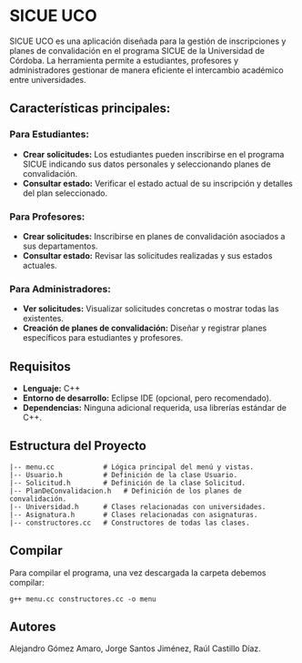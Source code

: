 # SICUE UCO
SICUE UCO es una aplicación diseñada para la gestión de inscripciones y planes de convalidación en el programa SICUE de la Universidad de Córdoba.
La herramienta permite a estudiantes, profesores y administradores gestionar de manera eficiente el intercambio académico entre universidades.

## Características principales:
### Para Estudiantes:
  - **Crear solicitudes:** Los estudiantes pueden inscribirse en el programa SICUE indicando sus datos personales y seleccionando planes de convalidación.
  - **Consultar estado:** Verificar el estado actual de su inscripción y detalles del plan seleccionado.

### Para Profesores:
  - **Crear solicitudes:** Inscribirse en planes de convalidación asociados a sus departamentos.
  - **Consultar estado:** Revisar las solicitudes realizadas y sus estados actuales.

### Para Administradores:
  - **Ver solicitudes:** Visualizar solicitudes concretas o mostrar todas las existentes.
  - **Creación de planes de convalidación:** Diseñar y registrar planes específicos para estudiantes y profesores.

## **Requisitos**
- **Lenguaje:** C++
- **Entorno de desarrollo:** Eclipse IDE (opcional, pero recomendado).
- **Dependencias:** Ninguna adicional requerida, usa librerías estándar de C++.

## **Estructura del Proyecto**
```
|-- menu.cc            # Lógica principal del menú y vistas.
|-- Usuario.h          # Definición de la clase Usuario.
|-- Solicitud.h        # Definición de la clase Solicitud.
|-- PlanDeConvalidacion.h   # Definición de los planes de convalidación.
|-- Universidad.h      # Clases relacionadas con universidades.
|-- Asignatura.h       # Clases relacionadas con asignaturas.
|-- constructores.cc   # Constructores de todas las clases.
```


## **Compilar**
Para compilar el programa, una vez descargada la carpeta debemos compilar:
```
g++ menu.cc constructores.cc -o menu
```

## **Autores**
Alejandro Gómez Amaro, Jorge Santos Jiménez, Raúl Castillo Díaz.
